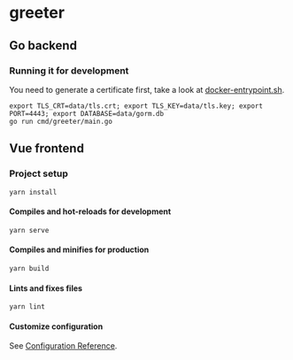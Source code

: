 # greeter

## Go backend

### Running it for development
You need to generate a certificate first, take a look at [docker-entrypoint.sh](docker-entrypoint.sh).

```
export TLS_CRT=data/tls.crt; export TLS_KEY=data/tls.key; export PORT=4443; export DATABASE=data/gorm.db
go run cmd/greeter/main.go
```
## Vue frontend
### Project setup
```
yarn install
```

#### Compiles and hot-reloads for development
```
yarn serve
```

#### Compiles and minifies for production
```
yarn build
```

#### Lints and fixes files
```
yarn lint
```

#### Customize configuration
See [Configuration Reference](https://cli.vuejs.org/config/).
